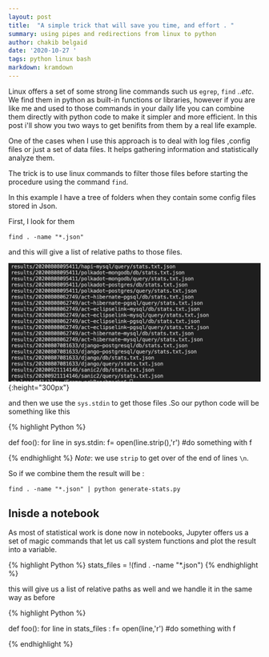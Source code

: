 ```yaml
---
layout: post
title:  "A simple trick that will save you time, and effort . "
summary: using pipes and redirections from linux to python 
author: chakib belgaid
date: '2020-10-27 '
tags: python linux bash 
markdown: kramdown
---
```




Linux offers a set of some strong line commands such us `egrep`, `find` ..*etc*. 
We find them in python as built-in functions or libraries, however if you are like me and used to those commands in your daily life you can combine them directly with python code to make it simpler and more efficient. 
In this post i'll show you two ways to get benifits from them by a real life example. 


One of the cases when I use this approach is to deal with log files ,config files or just a set of data files. It helps gathering information and statistically analyze them. 

The trick is to use linux commands to filter those files before starting the procedure using the command `find`. 

In this example I have a tree of folders when they contain some config files stored in Json. 

First, I look for them 

    find . -name "*.json" 

and this will give a list of relative paths to those files.

![Results of find command ](/assets/pipes/find.png){:height="300px"}

and then we use the `sys.stdin` to get those files .So our python code will be something like this 

{% highlight Python %}


def foo(): 
    for line in sys.stdin:
        f= open(line.strip(),'r')
        #do something with f 


{% endhighlight %}
*Note*: we use `strip` to get over of the end of lines `\n`. 

So if we combine them the result will be : 

    find . -name "*.json" | python generate-stats.py





## Inisde a notebook 

As most of statistical work is done now in notebooks, Jupyter offers us a set of magic commands that let us call system functions and plot the result into a variable.

{% highlight Python %}
stats_files = !(find . -name "*.json")
{% endhighlight %}

this will give us a list of relative paths as well  and we handle it in the same way as before 

{% highlight Python %}


def foo(): 
    for line in stats_files :
        f= open(line,'r')
        #do something with f 

{% endhighlight %}



